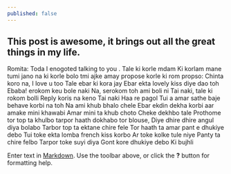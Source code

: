 ```yaml
---
published: false
---
```






## This post is awesome, it brings out all the great things in my life.

Romita: Toda I enogoted talking to you .
Tale ki korle mdam
	Ki korlam mane
    tumi jano na ki korle
    bolo 
    tmi ajke amay propose korle
    ki rom propso: 
    Chinta koro na, I love u too
    Tale ebar ki kora jay
    Ebar ekta lovely kiss diye dao toh
    Ebaba! erokom keu bole naki
    Na, serokom toh ami boli ni
    Tai naki, tale ki rokom bolli
    Reply koris na keno
    Tai naki
    Haa re pagol
    Tui a
    amar sathe baje behave korbi na toh
    Na ami khub bhalo chele
    Ebar ekdin dekha korbi aar amake mini khawabi
    Amar mini ta khub choto
    Cheke dekhbo tale
    Prothome tor top ta khulbo
    tarpor haath dokhabo tor blouse,
    Diye dhire dhire angul diya bolabo
    Tarbor top ta ektane chire fele
    Tor haath ta amar pant e dhukiye debo
    Tui toke ekta lomba french kiss korbo
    Ar toke kolke tule niye
    Panty ta chire felbo
    Tarpor toke suyi diya
    Gont kore dhukiye debo
	Ki bujhli
    

Enter text in [Markdown](http://daringfireball.net/projects/markdown/). Use the toolbar above, or click the **?** button for formatting help.
